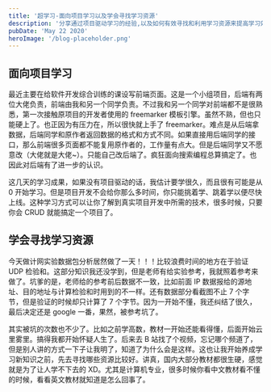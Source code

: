 ```yaml
---
title: '超学习-面向项目学习以及学会寻找学习资源'
description: '分享通过项目驱动学习的经验,以及如何有效寻找和利用学习资源来提高学习效率。'
pubDate: 'May 22 2020'
heroImage: '/blog-placeholder.png'
---
```


## 面向项目学习

最近主要在给软件开发综合训练的课设写前端页面。这是一个小组项目，后端有两位大佬负责，前端由我和另一个同学负责。不过我和另一个同学对前端都不是很熟悉，第一次接触原项目的开发者使用的 freemarker 模板引擎。虽然不熟，但也只能硬上了。也正因为有压力在，所以很快就上手了 freemarker。难点是从后端拿数据，后端同学和原作者返回数据的格式和方式不同。如果直接用后端同学的接口，那么前端很多页面都不能复用原作者的，工作量有点大。但是后端同学又不愿意改（大佬就是大佬~）。只能自己改后端了。疯狂面向搜索编程总算搞定了。也因此对后端有了进一步的认识。

这几天的学习成果，如果没有项目驱动的话，我估计要学很久，而且很有可能是从 0 开始学习。但是项目开发不会给你那么多时间，你只能挑着学、跳着学以便尽快上线。这种学习方式可以让你了解到真实项目开发中所需的技术，很多时候，只要你会 CRUD 就能搞定一个项目了。

## 学会寻找学习资源

今天做计网实验数据包分析居然做了一天！！！比较浪费时间的地方在于验证 UDP 检验和。这部分知识我还没学到，但是老师有给实验参考，我就照着参考来做了。坑爹的是，老师给的参考前后数据不一致，比如前面 IP 数据报给的源地址、目的地址与计算检验和时用到的不一样。还有数据部分看截图不止 7 个字节，但是验证的时候却只计算了 7 个字节。因为一开始不懂，我还纠结了很久，最后决定还是 google 一番，果然，被参考坑了。

其实被坑的次数也不少了。比如之前学高数，教材一开始还能看得懂，后面开始云里雾里。搞得我都开始怀疑人生了。后来去 B 站找了个视频，忘记哪个频道了，但是别人讲的方式一下子让我明了，知道了为什么会是这样。这也让我开始养成学习新知识之前，先去寻找哪些资源比较好。讲真，国内大部分教材都很生硬，感觉就是为了让人学不下去的 XD。尤其是计算机专业，很多时候你看中文教材看不懂的时候，看看英文教材就知道是怎么回事了。
